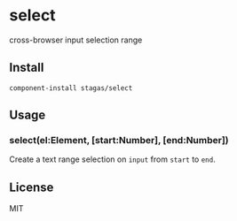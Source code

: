 
# select

cross-browser input selection range

## Install

`component-install stagas/select`

## Usage

### select(el:Element, [start:Number], [end:Number])

Create a text range selection on `input`
from `start` to `end`.

## License

MIT

